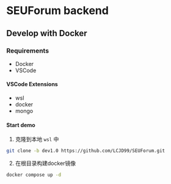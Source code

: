 # SEUForum backend

## Develop with Docker

### Requirements

- Docker
- VSCode

#### VSCode Extensions
- wsl
- docker
- mongo

#### Start demo
1. 克隆到本地 `wsl` 中
``` bash
git clone -b dev1.0 https://github.com/LCJD99/SEUForum.git
```
2. 在根目录构建docker镜像
``` bash
docker compose up -d
```